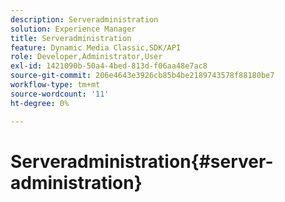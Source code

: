 ```yaml
---
description: Serveradministration
solution: Experience Manager
title: Serveradministration
feature: Dynamic Media Classic,SDK/API
role: Developer,Administrator,User
exl-id: 1421090b-50a4-4bed-813d-f06aa48e7ac8
source-git-commit: 206e4643e3926cb85b4be2189743578f88180be7
workflow-type: tm+mt
source-wordcount: '11'
ht-degree: 0%

---
```


# Serveradministration{#server-administration}
